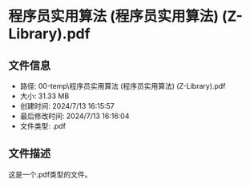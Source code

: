 ﻿# 程序员实用算法 (程序员实用算法) (Z-Library).pdf

## 文件信息
- 路径: 00-temp\程序员实用算法 (程序员实用算法) (Z-Library).pdf
- 大小: 31.33 MB
- 创建时间: 2024/7/13 16:15:57
- 最后修改时间: 2024/7/13 16:16:04
- 文件类型: .pdf

## 文件描述
这是一个.pdf类型的文件。

